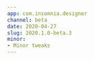 ```yaml
---
app: com.insomnia.designer
channel: beta
date: 2020-04-27
slug: 2020.1.0-beta.3
minor:
- Minor tweaks
---
```

